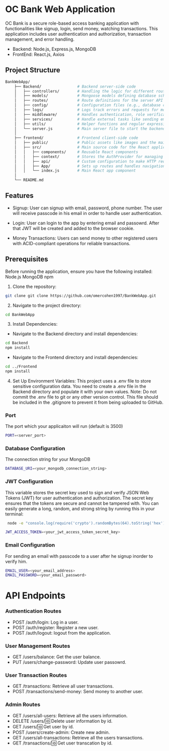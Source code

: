 # OC Bank Web Application

OC Bank is a secure role-based access banking application with functionalities like signup, login, send money, watching transactions.
This application includes user authentication and authorization, transaction management, and error handling.
* Backend: Node.js, Express.js, MongoDB
* FrontEnd: React.js, Axios


## Project Structure
```bash
BankWebApp/
    ├── Backend/                # Backend server-side code
    │   ├── controllers/        # Handling the logic for different routes
    │   ├── models/             # Mongoose models defining database schemas
    │   ├── routes/             # Route definitions for the server API endpoints
    │   ├── config/             # Configuration files (e.g., database connection, cors)
    │   ├── logs/               # Logs track errors and requests for monitoring
    │   ├── middleware/         # Handles authentication, role verification, and logging between requests
    │   ├── services/           # Handle external tasks like sending emails
    │   ├── utils/              # Helper functions and regular expressions
    │   └── server.js           # Main server file to start the backend application
    │
    ├── frontend/               # Frontend client-side code
    │   ├── public/             # Public assets like images and the main HTML file
    │   ├── src/                # Main source code for the React application
    │   │   ├── components/     # Reusable React components
    │   │   ├── context/        # Stores the AuthProvider for managing authentication context
    │   │   ├── api/            # Custom configuration to make HTTP requests to the server
    │   │   ├── App/            # Sets up routes and handles navigation
    │   │   └── index.js        # Main React app component
    │
    └── README.md
```
## Features
* Signup: User can signup with email, password, phone number. The user will receive passcode in his email
  in order to handle user authentication.

* Login: User can login to the app by entering email and passowrd. After that JWT will be created and added to the browser cookie.
  
* Money Transactions: Users can send money to other registered users with ACID-compliant operations for reliable transactions.
  
## Prerequisites
Before running the application, ensure you have the following installed:
Node.js 
MongoDB
npm

1. Clone the repository:
```bash
git clone git clone https://github.com/omercohen1997/BankWebApp.git
``` 
2. Navigate to the project directory:
```bash
cd BankWebApp
```

3. Install Dependencies:
* Navigate to the Backend directory and install dependencies:
```bash
cd Backend
npm install
   ```

* Navigate to the Frontend directory and install dependencies:
```bash
cd ../Frontend
npm install
 ```

4. Set Up Environment Variables:
    This project uses a .env file to store sensitive configuration data. You need to create a .env file in the Backend directory and populate it with your own values.
    Note: Do not commit the .env file to git or any other version control. This file should be included in the .gitignore to prevent it from being uploaded to GitHub.
    
### Port
The port which your applicaiton will run (default is 3500)

```bash
PORT=<server_port>
```

### Database Configuration
The connection string for your MongoDB 
```bash
DATABASE_URI=<your_mongodb_connection_string>
```
 ### JWT Configuration
This variable stores the secret key used to sign and verify JSON Web Tokens (JWT) for user authentication and authorization. The secret key ensures that
the tokens are secure and cannot be tampered with.
You can easily generate a long, random, and strong string by running this in your terminal:

```bash
 node -e "console.log(require('crypto').randomBytes(64).toString('hex'))"
 ```

```bash
JWT_ACCESS_TOKEN=<your_jwt_access_token_secret_key>
```
### Email Configuration
For sending an email with passcode to a user after he signup inorder to verify him.
```bash
EMAIL_USER=<your_email_address>
EMAIL_PASSWORD=<your_email_password>
 ```

# API Endpoints
### Authentication Routes
* POST /auth/login: Log in a user.
* POST /auth/register: Register a new user.
* POST /auth/logout: logout from the application.

### User Management Routes 
* GET /users/balance: Get the user balance.
* PUT /users/change-password: Update user passowrd.
         
### User Transaction Routes 
* GET /transactions: Retrieve all user transactions.
* POST /transactions/send-money: Send money to another user.

### Admin Routes
* GET /users/all-users: Retrieve all the users information.
* DELETE /users/:id: Delete user information by id.
* GET /users/:id: Get user by id.
* POST /users/create-admin: Create new admin.
* GET /users/all-transactions: Retrieve all the users transactions.
* GET /transactions/:id: Get user transcation by id.



